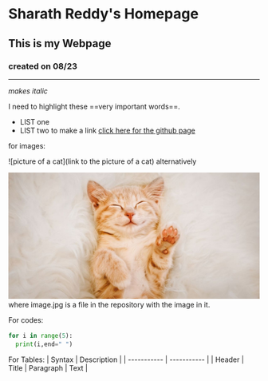# Sharath Reddy's Homepage

## This is my Webpage
### created on 08/23
****
*makes italic*

I need to highlight these ==very important words==.

* LIST one
* LIST two
to make a link
[click here for the github page](https://github.com/Sharathmuthyala)

for images:

![picture of a cat](link to the picture of a cat)
alternatively

![picture](image.jpg)
where image.jpg is a file in the repository with the image in it.

For codes:

``` python
for i in range(5):
  print(i,end=" ")
```

For Tables:
| Syntax | Description |
| ----------- | ----------- |
| Header | Title | Paragraph | Text |

